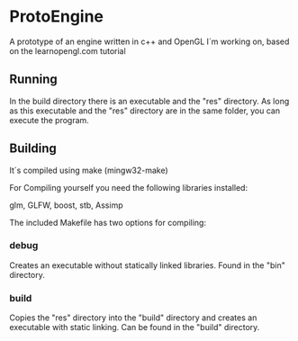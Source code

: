 # ProtoEngine

A prototype of an engine written in c++ and OpenGL I´m working on, based on the learnopengl.com tutorial

## Running

In the build directory there is an executable and the "res" directory. As long as this executable and the "res" directory are in the same folder, you can execute the program.

## Building

It´s compiled using make (mingw32-make)

For Compiling yourself you need the following libraries installed:

glm, GLFW, boost, stb, Assimp

The included Makefile has two options for compiling:

### debug

Creates an executable without statically linked libraries. Found in the "bin" directory.

### build

Copies the "res" directory into the "build" directory and creates an executable with static linking. Can be found in the "build" directory.
